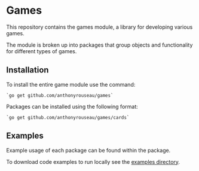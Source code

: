 # Games

This repository contains the games module, a library for developing various games.

The module is broken up into packages that group objects and functionality for different types of games.

## Installation

To install the entire game module use the command:

    `go get github.com/anthonyrouseau/games`

Packages can be installed using the following format:

    `go get github.com/anthonyrouseau/games/cards`

## Examples

Example usage of each package can be found within the package.

To download code examples to run locally see the [examples directory](https://github.com/anthonyrouseau/games/tree/master/examples).


